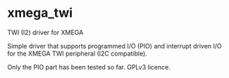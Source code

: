 # xmega_twi
TWI (I2) driver for XMEGA

Simple driver that supports programmed I/O (PIO) and interrupt driven I/O for the XMEGA TWI peripheral (I2C compatible).

Only the PIO part has been tested so far. GPLv3 licence.
